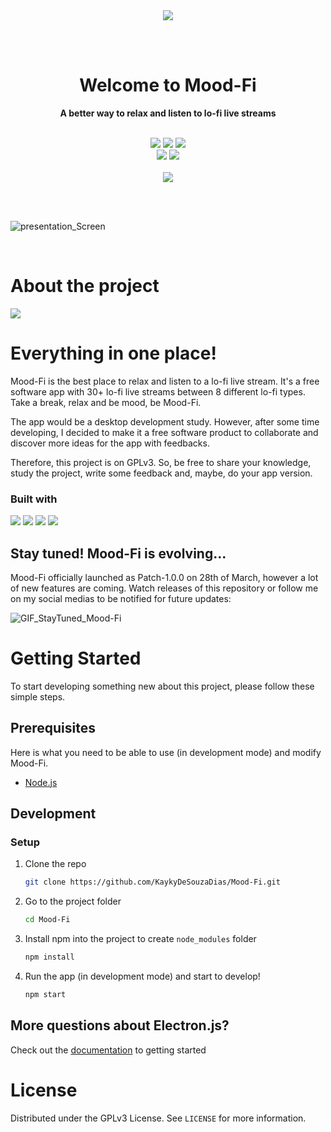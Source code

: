 <div align=center>
  <img src="https://user-images.githubusercontent.com/59856984/160259444-52d8b682-791a-4f4a-b13f-fe714406f61a.png">
</div>

<br><br>

<h1 align=center> Welcome to Mood-Fi </h1>

<p align=center><strong>A better way to relax and listen to lo-fi live streams</strong></p>

<br>

<div align="center">
  <img src="https://img.shields.io/github/downloads/KaykyDeSouzaDias/Mood-Fi/total?color=%23FFD201&label=Downloads">
  <a href="https://github.com/KaykyDeSouzaDias/Mood-Fi/blob/master/LICENSE.rtf"><img src="https://img.shields.io/github/license/KaykyDeSouzaDias/Mood-Fi?color=%23FFD201&label=License"></a>
  <a href="https://github.com/KaykyDeSouzaDias/Mood-Fi/releases"><img src="https://img.shields.io/github/v/release/KaykyDeSouzaDias/Mood-Fi?color=%23FFD201"></a>
  <br>
  <a href="https://www.producthunt.com/posts/mood-fi"><img src="https://img.shields.io/badge/Product Hunt-Give a Feedback!-%23DA552E"></a>
  <img src="https://img.shields.io/github/stars/KaykyDeSouzaDias/Mood-Fi?color=green&logo=GitHub">
  <br><br>
  <a href="https://moodfi-download.netlify.app/"><img src="https://img.shields.io/badge/Mood Fi-Download now!-%23FFD201"></a>
</div>

<br><br>

![presentation_Screen](https://user-images.githubusercontent.com/59856984/160257811-17d29a5d-7b5b-431d-94a8-ac63c53b8898.jpg)

<br>

# About the project

<img src="https://user-images.githubusercontent.com/59856984/160259934-057ca176-c4be-4af9-8883-226459f7fb29.gif">

<h1>Everything in one place!</h1>

Mood-Fi is the best place to relax and listen to a lo-fi live stream. It's a free software app with 30+ lo-fi live streams between 8 different lo-fi types. Take a break, relax and be mood, be Mood-Fi.

The app would be a desktop development study. However, after some time developing, I decided to make it a free software product to collaborate and discover more ideas for the app with feedbacks.

Therefore, this project is on GPLv3. So, be free to share your knowledge, study the project, write some feedback and, maybe, do your app version.

<h3>Built with</h3>
<img src="https://img.shields.io/badge/html5-%23E34F26.svg?style=for-the-badge&logo=html5&logoColor=white">
<img src="https://img.shields.io/badge/css3-%231572B6.svg?style=for-the-badge&logo=css3&logoColor=white">
<img src="https://img.shields.io/badge/javascript-%23323330.svg?style=for-the-badge&logo=javascript&logoColor=%23F7DF1E">
<img src="https://img.shields.io/badge/Electron-191970?style=for-the-badge&logo=Electron&logoColor=white">

<h2>Stay tuned! Mood-Fi is evolving...</h2>

Mood-Fi officially launched as Patch-1.0.0 on 28th of March, however a lot of new features are coming. Watch releases of this repository or follow me on my social medias to be notified for future updates:

![GIF_StayTuned_Mood-Fi](https://user-images.githubusercontent.com/59856984/160283875-4fba3451-ee55-482d-bb35-b676410886b3.gif)

# Getting Started
To start developing something new about this project, please follow these simple steps.

## Prerequisites

Here is what you need to be able to use (in development mode) and modify Mood-Fi.

- [Node.js](https://nodejs.org/en/)

## Development

### Setup

1. Clone the repo

   ```sh
   git clone https://github.com/KaykyDeSouzaDias/Mood-Fi.git
   ```

2. Go to the project folder

   ```sh
   cd Mood-Fi
   ```

3. Install npm into the project to create `node_modules` folder

   ```sh
   npm install
   ```

4. Run the app (in development mode) and start to develop!

   ```sh
   npm start
   ```

## More questions about Electron.js?

Check out the <a href="https://www.electronjs.org/pt/docs/latest/tutorial/quick-start">documentation</a> to getting started

# License

Distributed under the GPLv3 License. See `LICENSE` for more information.
